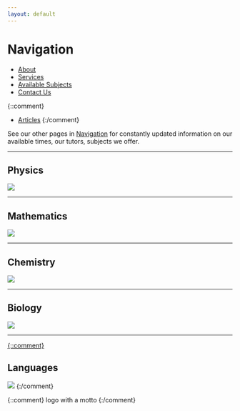 ```yaml
---
layout: default
---
```


# [](#Navigation)Navigation

* [About](about)
* [Services](services)
* [Available Subjects](available-subjects)
* [Contact Us](contact-us)

{::comment}
* [Articles](articles)
{:/comment}

See our other pages in [Navigation](#navigation) for constantly updated information on our available times, our tutors, subjects we offer.

* * *

## [](#Physics)Physics
<a href="https://hellobeastie.github.io/available-subjects/">![](https://cdn.rawgit.com/HelloBeastie/HelloBeastie.github.io/master/_includes/Tesla%20Coil.jpg)

* * *
## [](#Mathematics)Mathematics
<a href="https://hellobeastie.github.io/available-subjects/">![](https://cdn.rawgit.com/HelloBeastie/HelloBeastie.github.io/master/_includes/Mathematics.jpg)

* * *
## [](#Chemistry)Chemistry
<a href="https://hellobeastie.github.io/available-subjects/">![](https://cdn.rawgit.com/HelloBeastie/HelloBeastie.github.io/master/_includes/Molecule.png)

* * *
## [](#Biology)Biology
<a href="https://hellobeastie.github.io/available-subjects/">![](https://cdn.rawgit.com/HelloBeastie/HelloBeastie.github.io/master/_includes/Microorganism.jpg)

* * *
{::comment}
## [](#Languages)Languages
![](https://cdn.rawgit.com/HelloBeastie/HelloBeastie.github.io/master/_includes/Languages.jpg)
{:/comment}

{::comment}
logo with a motto
{:/comment}